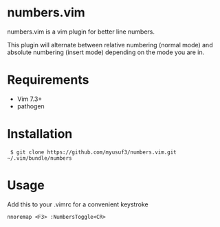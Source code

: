 numbers.vim
===========

numbers.vim is a vim plugin for better line numbers.

This plugin will alternate between relative numbering (normal mode) and absolute numbering (insert mode) depending on the mode you are in. 

Requirements
============
  - Vim 7.3+ 
  - pathogen


Installation
============
    
     $ git clone https://github.com/myusuf3/numbers.vim.git ~/.vim/bundle/numbers

Usage
=====
Add this to your .vimrc for a convenient keystroke

    nnoremap <F3> :NumbersToggle<CR>